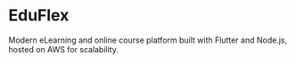 # EduFlex
Modern eLearning and online course platform built with Flutter and Node.js, hosted on AWS for scalability.

